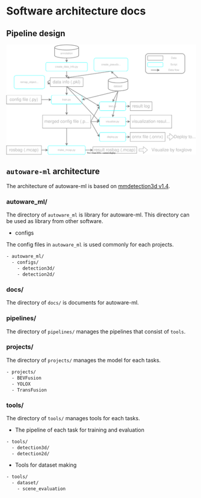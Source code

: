 # Software architecture docs
## Pipeline design

![](/docs/fig/pipeline.drawio.svg)

## `autoware-ml` architecture

The architecture of autoware-ml is based on [mmdetection3d v1.4](https://github.com/open-mmlab/mmdetection3d/tree/v1.4.0).

### autoware_ml/

The directory of `autoware_ml` is library for autoware-ml.
This directory can be used as library from other software.

- configs

The config files in `autoware_ml` is used commonly for each projects.

```
- autoware_ml/
  - configs/
    - detection3d/
    - detection2d/
```

### docs/

The directory of `docs/` is documents for autoware-ml.

### pipelines/

The directory of `pipelines/` manages the pipelines that consist of `tools`.

### projects/

The directory of `projects/` manages the model for each tasks.

```
- projects/
  - BEVFusion
  - YOLOX
  - TransFusion
```

### tools/

The directory of `tools/` manages tools for each tasks.

- The pipeline of each task for training and evaluation

```
- tools/
  - detection3d/
  - detection2d/
```

- Tools for dataset making

```
- tools/
  - dataset/
    - scene_evaluation
```
